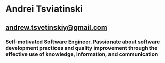 # Andrei Tsviatinski

## andrew.tsvetinskiy@gmail.com

### Self-motivated Software Engineer. Passionate about software development practices and quality improvement through the effective use of knowledge, information, and communication
